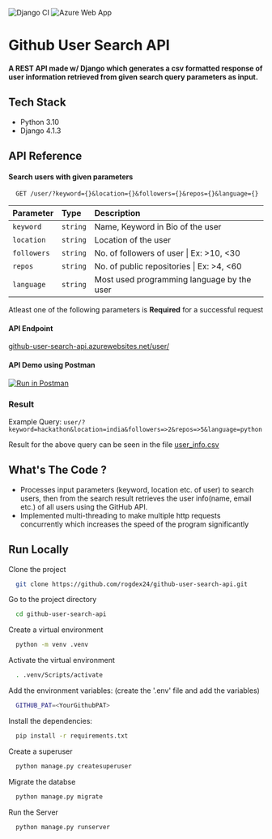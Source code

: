 ![Django CI](https://github.com/rogdex24/github-user-search-api/actions/workflows/django.yml/badge.svg) ![Azure Web App](https://github.com/rogdex24/github-user-search-api/actions/workflows/azure-webapps-python.yml/badge.svg)

# Github User Search API


#### A REST API made w/ Django which generates a csv formatted response of user information retrieved from given search query parameters as input.


## Tech Stack

- Python 3.10
- Django 4.1.3


## API Reference

#### Search users with given parameters

```https
  GET /user/?keyword={}&location={}&followers={}&repos={}&language={}
```

| Parameter | Type     | Description                       |
| :-------- | :------- | :-------------------------------- |
| `keyword`      | `string` |   Name, Keyword in Bio of the user |
| `location`      | `string` |   Location of the user |
| `followers`      | `string` |  No. of followers of user \| Ex: >10, <30  |
| `repos`      | `string` |   No. of public repositories \| Ex: >4, <60
| `language`      | `string` | Most used programming language by the user |

Atleast one of the following parameters is **Required** for a successful request


#### API Endpoint

[github-user-search-api.azurewebsites.net/user/](https://github-user-search-api.azurewebsites.net/user)


#### API Demo using Postman

[![Run in Postman](https://run.pstmn.io/button.svg)](https://app.getpostman.com/run-collection/23153797-d82383c7-eda5-4e3d-81a3-638aa4388e93?action=collection%2Ffork&collection-url=entityId%3D23153797-d82383c7-eda5-4e3d-81a3-638aa4388e93%26entityType%3Dcollection%26workspaceId%3D6a2e7cfa-b21d-4b0c-b9e7-388fd99d4e25)

### Result

Example Query: ```user/?keyword=hackathon&location=india&followers=>2&repos=>5&language=python```

Result for the above query can be seen in the file [user_info.csv](user_info.csv)


## What's The Code ?
-   Processes input parameters (keyword, location etc. of user) to search users, then from the search result retrieves the user
    info(name, email etc.) of all users using the GitHub API.
- Implemented multi-threading to make multiple
     http requests concurrently which increases the speed of
    the program significantly 
## Run Locally

Clone the project

```bash
  git clone https://github.com/rogdex24/github-user-search-api.git
```

Go to the project directory

```bash
  cd github-user-search-api
```

Create a virtual environment

```bash
  python -m venv .venv
```

Activate the virtual environment

```bash
  . .venv/Scripts/activate
```

Add the environment variables: 
(create the '.env' file and add the variables)

```bash
  GITHUB_PAT=<YourGithubPAT>
```

Install the dependencies:

```bash
  pip install -r requirements.txt
```

Create a superuser

```bash
  python manage.py createsuperuser
```

Migrate the databse

```bash
  python manage.py migrate
```

Run the Server

```bash
  python manage.py runserver
```
